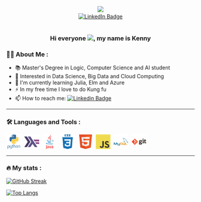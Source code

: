 <div id="header" align="center">
  
  
  <img src="https://media.giphy.com/media/3oKIPnAiaMCws8nOsE/giphy.gif" width="100"/>
  
  <div id="badges">
  <a href="https://www.linkedin.com/in/kennyfh/">
    <img src="https://img.shields.io/badge/LinkedIn-blue?style=for-the-badge&logo=linkedin&logoColor=white" alt="LinkedIn Badge"/>
  </a>
 
  </div>
  
  <img src="https://komarev.com/ghpvc/?username=kennyfh&style=flat-square&color=blue" alt=""/>
  
  <h3>
  Hi everyone
  <img src="https://media.giphy.com/media/hvRJCLFzcasrR4ia7z/giphy.gif" width="30px"/>, my name is Kenny
  </h3>
  
  </div>
  
### :man_technologist: About Me :
- :books: Master's Degree in Logic, Computer Science and AI student
- :telescope: Interested in Data Science, Big Data and Cloud Computing
- :seedling: I'm currently learning Julia, Elm and Azure
- :zap: In my free time I love to do Kung fu
- :mailbox: How to reach me: [![Linkedin Badge](https://img.shields.io/badge/-Kenny-blue?style=flat&logo=Linkedin&logoColor=white)](https://www.linkedin.com/in/kennyfh/)
  

---

### :hammer_and_wrench: Languages and Tools :
<div>
  <img src="https://github.com/devicons/devicon/blob/master/icons/python/python-original-wordmark.svg" title="Python" alt="Python" width="40" height="40"/>&nbsp;
  <img src="https://github.com/devicons/devicon/blob/master/icons/haskell/haskell-original.svg" title="Haskell" alt="Haskell" width="40" height="40"/>&nbsp;
  <img src="https://github.com/devicons/devicon/blob/master/icons/java/java-original-wordmark.svg" title="Java" alt="Java" width="40" height="40"/>&nbsp;
  <img src="https://github.com/devicons/devicon/blob/master/icons/css3/css3-plain-wordmark.svg"  title="CSS3" alt="CSS" width="40" height="40"/>&nbsp;
  <img src="https://github.com/devicons/devicon/blob/master/icons/html5/html5-original.svg" title="HTML5" alt="HTML" width="40" height="40"/>&nbsp;
  <img src="https://github.com/devicons/devicon/blob/master/icons/javascript/javascript-original.svg" title="JavaScript" alt="JavaScript" width="40" height="40"/>&nbsp;
  <img src="https://github.com/devicons/devicon/blob/master/icons/mysql/mysql-original-wordmark.svg" title="MySQL"  alt="MySQL" width="40" height="40"/>&nbsp;
  <img src="https://github.com/devicons/devicon/blob/master/icons/git/git-original-wordmark.svg" title="Git" **alt="Git" width="40" height="40"/>
</div>

---
### :fire: My stats :

[![GitHub Streak](http://github-readme-streak-stats.herokuapp.com?user=kennyfh&theme=dark&date_format=j%20M%5B%20Y%5D)](https://git.io/streak-stats)

[![Top Langs](https://github-readme-stats.vercel.app/api/top-langs/?username=kennyfh&layout=compact&theme=vision-friendly-dark)](https://github.com/anuraghazra/github-readme-stats)
